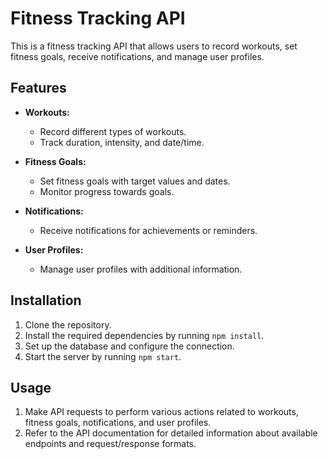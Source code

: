# Fitness Tracking API

This is a fitness tracking API that allows users to record workouts, set fitness goals, receive notifications, and manage user profiles.

## Features

- **Workouts:**
    - Record different types of workouts.
    - Track duration, intensity, and date/time.

- **Fitness Goals:**
    - Set fitness goals with target values and dates.
    - Monitor progress towards goals.

- **Notifications:**
    - Receive notifications for achievements or reminders.

- **User Profiles:**
    - Manage user profiles with additional information.

## Installation

1. Clone the repository.
2. Install the required dependencies by running `npm install`.
3. Set up the database and configure the connection.
4. Start the server by running `npm start`.

## Usage

1. Make API requests to perform various actions related to workouts, fitness goals, notifications, and user profiles.
2. Refer to the API documentation for detailed information about available endpoints and request/response formats.
